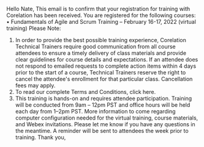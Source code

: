 Hello Nate,  <we update the name and subject title>
This email is to confirm that your registration for training with Corelation has been received. You are registered for the following courses:
•	Fundamentals of Agile and Scrum Training – February 16-17, 2022 (virtual training)  <update the course name and date>
Please Note:
1.	In order to provide the best possible training experience, Corelation Technical Trainers require good communication from all course attendees to ensure a timely delivery of class materials and provide clear guidelines for course details and expectations. If an attendee does not respond to emailed requests to complete action items within 4 days prior to the start of a course, Technical Trainers reserve the right to cancel the attendee's enrollment for that particular class. Cancellation fees may apply.
1.	To read our complete Terms and Conditions, click here.
2.	This training is hands-on and requires attendee participation. Training will be conducted from 9am – 12pm PST and office hours will be held each day from 1–2pm PST.  More information to come regarding computer configuration needed for the virtual training, course materials, and Webex invitations.
Please let me know if you have any questions in the meantime. A reminder will be sent to attendees the week prior to training. Thank you,
